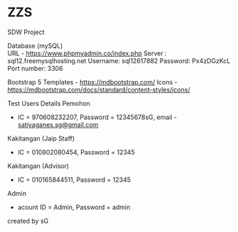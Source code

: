 # ZZS
 SDW Project

Database (mySQL)  
URL - https://www.phpmyadmin.co/index.php
Server : sql12.freemysqlhosting.net
Username: sql12617882
Password: Px4zDGzKcL
Port number: 3306

Bootstrap 5
Templates - https://mdbootstrap.com/
Icons - https://mdbootstrap.com/docs/standard/content-styles/icons/

Test Users Details
Pemohon
- IC = 970608232207, Password = 12345678sG, email - satiyaganes.sg@gmail.com

Kakitangan (Jaip Staff)
- IC = 010802080454, Password = 12345

Kakitangan (Advisor)
- IC = 010165844511, Password = 12345

Admin
- acount ID = Admin, Password = admin



created by sG